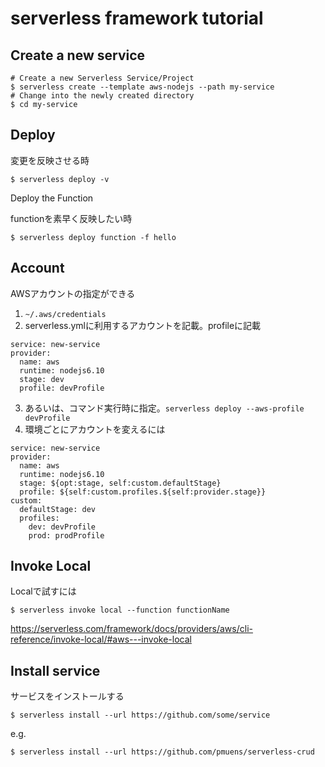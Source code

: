 # serverless framework tutorial




## Create a new service

```
# Create a new Serverless Service/Project
$ serverless create --template aws-nodejs --path my-service
# Change into the newly created directory
$ cd my-service
```


## Deploy

変更を反映させる時

```
$ serverless deploy -v
```

Deploy the Function

functionを素早く反映したい時

```
$ serverless deploy function -f hello
```

## Account

AWSアカウントの指定ができる

1. `~/.aws/credentials`
2. serverless.ymlに利用するアカウントを記載。profileに記載
```
service: new-service
provider:
  name: aws
  runtime: nodejs6.10
  stage: dev
  profile: devProfile
```
3. あるいは、コマンド実行時に指定。`serverless deploy --aws-profile devProfile`
4. 環境ごとにアカウントを変えるには
```
service: new-service
provider:
  name: aws
  runtime: nodejs6.10
  stage: ${opt:stage, self:custom.defaultStage}
  profile: ${self:custom.profiles.${self:provider.stage}}
custom:
  defaultStage: dev
  profiles:
    dev: devProfile
    prod: prodProfile
```

## Invoke Local


Localで試すには

```
$ serverless invoke local --function functionName
```

https://serverless.com/framework/docs/providers/aws/cli-reference/invoke-local/#aws---invoke-local

## Install service

サービスをインストールする

```
$ serverless install --url https://github.com/some/service
```

e.g. 

```
$ serverless install --url https://github.com/pmuens/serverless-crud
```

